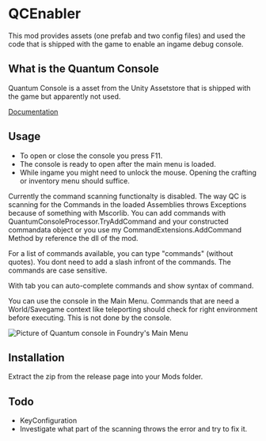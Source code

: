 # QCEnabler
This mod provides assets (one prefab and two config files) and used the code that is shipped with the game to enable an ingame debug console.

## What is the Quantum Console
Quantum Console is a asset from the Unity Assetstore that is shipped with the game but apparently not used.

[Documentation](https://www.qfsw.co.uk/docs/QC/articles/quickstart/quickstart.html)

## Usage
- To open or close the console you press F11.<br />
- The console is ready to open after the main menu is loaded.<br />
- While ingame you might need to unlock the mouse. Opening the crafting or inventory menu should suffice.<br />

Currently the command scanning functionalty is disabled. The way QC is scanning for the Commands in the loaded Assemblies throws Exceptions because of something with Mscorlib.
You can add commands with QuantumConsoleProcessor.TryAddCommand and your constructed commandata object or you use my CommandExtensions.AddCommand Method by reference the dll of the mod.

For a list of commands available, you can type "commands" (without quotes). You dont need to add a slash infront of the commands. The commands are case sensitive.

With tab you can auto-complete commands and show syntax of command.

You can use the console in the Main Menu. Commands that are need a World/Savegame context like teleporting should check for right environment before executing. This is not done by the console.

![Picture of Quantum console in Foundry's Main Menu](https://github.com/ldgkrey/foundrygamemods_qcenabler/assets/25432637/9d298c68-3520-4660-a316-5b608e340bcb)

## Installation
Extract the zip from the release page into your Mods folder.

## Todo
- KeyConfiguration
- Investigate what part of the scanning throws the error and try to fix it.
